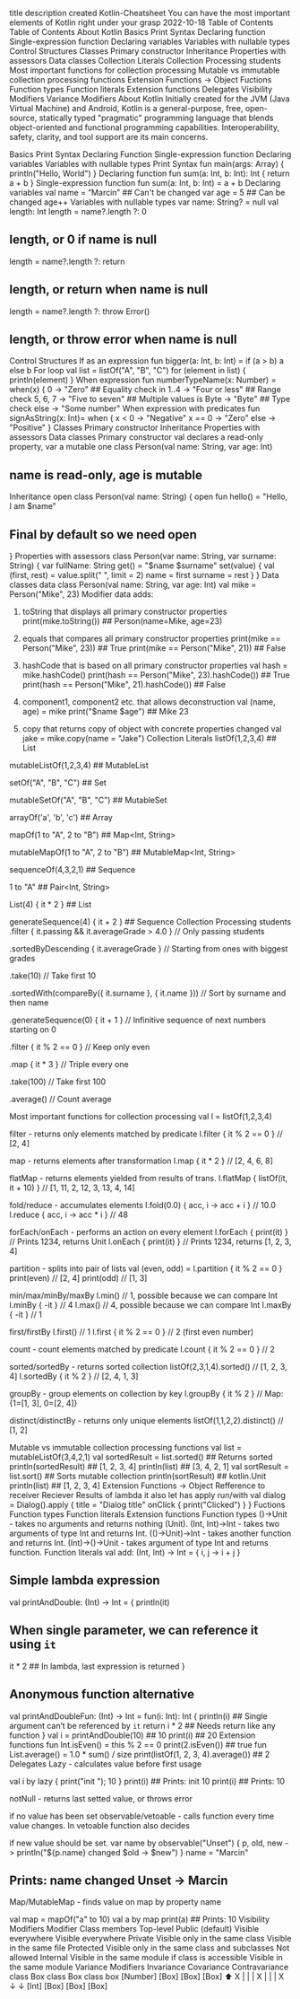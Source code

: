 title	description	created
Kotlin-Cheatsheet
You can have the most important elements of Kotlin right under your grasp
2022-10-18
Table of Contents
Table of Contents
About Kotlin
Basics
Print Syntax
Declaring function
Single-expression function
Declaring variables
Variables with nullable types
Control Structures
Classes
Primary constructor
Inheritance
Properties with assessors
Data classes
Collection Literals
Collection Processing
students
Most important functions for collection processing
Mutable vs immutable collection processing functions
Extension Functions -> Object
Fuctions
Function types
Function literals
Extension functions
Delegates
Visibility Modifiers
Variance Modifiers
About Kotlin
Initially created for the JVM (Java Virtual Machine) and Android, Kotlin is a general-purpose, free, open-source, statically typed "pragmatic" programming language that blends object-oriented and functional programming capabilities. Interoperability, safety, clarity, and tool support are its main concerns.

Basics
Print Syntax
Declaring Function
Single-expression function
Declaring variables
Variables with nullable types
Print Syntax
fun main(args: Array<String>) {
 println("Hello, World")
}
Declaring function
fun sum(a: Int, b: Int): Int {
 return a + b
}
Single-expression function
fun sum(a: Int, b: Int) = a + b
Declaring variables
val name = ”Marcin” ## Can't be changed
var age = 5 ## Can be changed
age++
Variables with nullable types
var name: String? = null
val length: Int
length = name?.length ?: 0
## length, or 0 if name is null
length = name?.length ?: return
## length, or return when name is null
length = name?.length ?: throw Error()
## length, or throw error when name is null
Control Structures
If as an expression
fun bigger(a: Int, b: Int) = if (a > b) a else b
For loop
val list = listOf("A", "B", "C")
for (element in list) {
 println(element)
}
When expression
fun numberTypeName(x: Number) = when(x) {
 0 -> "Zero" ## Equality check
 in 1..4 -> "Four or less" ## Range check
 5, 6, 7 -> "Five to seven" ## Multiple values
 is Byte -> "Byte" ## Type check
 else -> "Some number"
When expression with predicates
fun signAsString(x: Int)= when {
 x < 0 -> "Negative"
 x == 0 -> "Zero"
 else -> "Positive"
}
Classes
Primary constructor
Inheritance
Properties with assessors
Data classes
Primary constructor
val declares a read-only property, var a mutable one
class Person(val name: String, var age: Int)
## name is read-only, age is mutable
Inheritance
open class Person(val name: String) {
 open fun hello() = "Hello, I am $name"
 ## Final by default so we need open
}
Properties with assessors
class Person(var name: String, var surname: String) {
 var fullName: String
 get() = "$name $surname"
 set(value) {
 val (first, rest) = value.split(" ", limit = 2)
 name = first
 surname = rest
 }
}
Data classes
data class Person(val name: String, var age: Int)
val mike = Person("Mike", 23)
Modifier data adds:

 1. toString that displays all primary constructor
properties
print(mike.toString()) ## Person(name=Mike, age=23)

 2. equals that compares all primary constructor
properties
print(mike == Person("Mike", 23)) ## True
print(mike == Person("Mike", 21)) ## False

 3. hashCode that is based on all primary
constructor properties
val hash = mike.hashCode()
print(hash == Person("Mike", 23).hashCode()) ## True
print(hash == Person("Mike", 21).hashCode()) ## False

 4. component1, component2 etc. that allows
deconstruction
val (name, age) = mike
print("$name $age") ## Mike 23

 5. copy that returns copy of object with concrete
properties changed
val jake = mike.copy(name = "Jake")
Collection Literals
listOf(1,2,3,4) ## List<Int>

mutableListOf(1,2,3,4) ## MutableList<Int>

setOf("A", "B", "C") ## Set<String>

mutableSetOf("A", "B", "C") ## MutableSet<String>

arrayOf('a', 'b', 'c') ## Array<Char>

mapOf(1 to "A", 2 to "B") ## Map<Int, String>

mutableMapOf(1 to "A", 2 to "B") ## MutableMap<Int, String>

sequenceOf(4,3,2,1) ## Sequence<Int>

1 to "A" ## Pair<Int, String>

List(4) { it * 2 } ## List<Int>

generateSequence(4) { it + 2 } ## Sequence<Int>
Collection Processing
students
.filter { it.passing && it.averageGrade > 4.0 }
// Only passing students

.sortedByDescending { it.averageGrade }
// Starting from ones with biggest grades

.take(10)
// Take first 10

.sortedWith(compareBy({ it.surname }, { it.name }))
// Sort by surname and then name

.generateSequence(0) { it + 1 }
// Infinitive sequence of next numbers starting on 0

.filter { it % 2 == 0 }
// Keep only even

.map { it * 3 }
// Triple every one

.take(100)
// Take first 100

.average()
// Count average

Most important functions for collection processing
val l = listOf(1,2,3,4)

filter - returns only elements matched by predicate
l.filter { it % 2 == 0 }
// [2, 4]

map - returns elements after transformation
l.map { it * 2 }
// [2, 4, 6, 8]

flatMap - returns elements yielded from results of trans.
l.flatMap { listOf(it, it + 10) }
// [1, 11, 2, 12, 3, 13, 4, 14]

fold/reduce - accumulates elements
l.fold(0.0) { acc, i -> acc + i } // 10.0
l.reduce { acc, i -> acc * i } // 48

forEach/onEach - performs an action on every element
l.forEach { print(it) }
// Prints 1234, returns Unit
l.onEach { print(it) }
// Prints 1234, returns [1, 2, 3, 4]

partition - splits into pair of lists
val (even, odd) = l.partition { it % 2 == 0 }
print(even) // [2, 4]
print(odd) // [1, 3]

min/max/minBy/maxBy
l.min() // 1, possible because we can compare Int
l.minBy { -it } // 4
l.max() // 4, possible because we can compare Int
l.maxBy { -it } // 1

first/firstBy
l.first() // 1
l.first { it % 2 == 0 } // 2 (first even number)

count - count elements matched by predicate
l.count { it % 2 == 0 } // 2

sorted/sortedBy - returns sorted collection
listOf(2,3,1,4).sorted() // [1, 2, 3, 4]
l.sortedBy { it % 2 } // [2, 4, 1, 3]

groupBy - group elements on collection by key
l.groupBy { it % 2 }
// Map: {1=[1, 3], 0=[2, 4]}

distinct/distinctBy - returns only unique elements
listOf(1,1,2,2).distinct() // [1, 2]

Mutable vs immutable collection processing functions
val list = mutableListOf(3,4,2,1)
val sortedResult = list.sorted() ## Returns sorted
println(sortedResult) ## [1, 2, 3, 4]
println(list) ## [3, 4, 2, 1]
val sortResult = list.sort() ## Sorts mutable collection
println(sortResult) ## kotlin.Unit
println(list) ## [1, 2, 3, 4]
Extension Functions -> Object
Refference to receiver	Reciever	Results of lambda
it	also	let
has	apply	run/with
val dialog = Dialog().apply {
 title = "Dialog title"
 onClick { print("Clicked") }
}
Fuctions
Function types
Function literals
Extension functions
Function types
()->Unit - takes no arguments and returns nothing (Unit).
(Int, Int)->Int - takes two arguments of type Int
and returns Int.
(()->Unit)->Int - takes another function
and returns Int.
(Int)->()->Unit - takes argument of type Int
and returns function.
Function literals
val add: (Int, Int) -> Int = { i, j -> i + j }
## Simple lambda expression
val printAndDouble: (Int) -> Int = {
 println(it)
 ## When single parameter, we can reference it using `it`
 it * 2 ## In lambda, last expression is returned
}
## Anonymous function alternative
val printAndDoubleFun: (Int) -> Int = fun(i: Int): Int {
 println(i) ## Single argument can’t be referenced by `it`
 return i * 2 ## Needs return like any function
}
val i = printAndDouble(10) ## 10
print(i) ## 20
Extension functions
fun Int.isEven() = this % 2 == 0
print(2.isEven()) ## true
fun List<Int>.average() = 1.0 * sum() / size
print(listOf(1, 2, 3, 4).average()) ## 2
Delegates
Lazy - calculates value before first usage

val i by lazy { print("init "); 10 }
print(i) ## Prints: init 10
print(i) ## Prints: 10


notNull - returns last setted value, or throws error

if no value has been set
observable/vetoable - calls function every time
value changes. In vetoable function also decides

if new value should be set.
var name by observable("Unset") { p, old, new ->
 println("${p.name} changed $old -> $new")
}
name = "Marcin"
## Prints: name changed Unset -> Marcin


Map/MutableMap - finds value on map by property
name

val map = mapOf("a" to 10)
val a by map
print(a) ## Prints: 10
Visibility Modifiers
Modifier	Class members	Top-level
Public (default)	Visible everywhere	Visible everywhere
Private	Visible only in the same class	Visible in the same file
Protected	Visible only in the same class and subclasses	Not allowed
Internal	Visible in the same module if class is accessible	Visible in the same module
Variance Modifiers
              Invariance           Covariance          Contravariance
             class Box<T>       class Box <out T>     class box <in T>
[Number]     [Box<Number>]        [Box<Numbers>]        [Box<Number>]
   ⬆              X                    |                      |
   |              X                    |                      |
   |              X                    ↓                      ↓
 [Int]        [Box<Int>]          [Box<Int>]            [Box<Int>]
